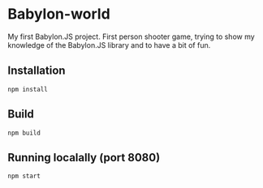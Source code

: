 # Babylon-world

My first Babylon.JS project. First person shooter game, trying to show my knowledge of the Babylon.JS library and to have a bit of fun.

## Installation

```
npm install
```

## Build

```
npm build
```

## Running localally (port 8080)

```
npm start
```

